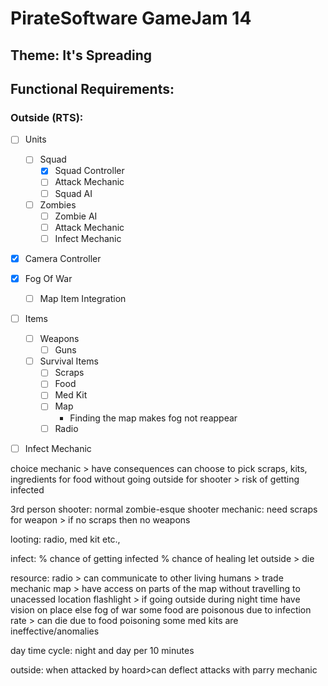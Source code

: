 # PirateSoftware GameJam 14
## Theme: It's Spreading

## Functional Requirements:
### Outside (RTS):
- [ ] Units
    - [ ] Squad
        - [x] Squad Controller
        - [ ] Attack Mechanic
        - [ ] Squad AI
    - [ ] Zombies
        - [ ] Zombie AI
        - [ ] Attack Mechanic
        - [ ] Infect Mechanic

- [x] Camera Controller
- [x] Fog Of War
    - [ ] Map Item Integration

- [ ] Items
    - [ ] Weapons
        - [ ] Guns
    - [ ] Survival Items
        - [ ] Scraps
        - [ ] Food
        - [ ] Med Kit
        - [ ] Map
            - Finding the map makes fog not reappear
        - [ ] Radio

- [ ] Infect Mechanic


choice mechanic > have consequences
can choose to pick scraps, kits, ingredients for food without going outside for shooter > risk of getting infected

3rd person shooter:
normal zombie-esque shooter
mechanic: need scraps for weapon > if no scraps then no weapons

looting:
radio, med kit etc.,

infect:
% chance of getting infected
% chance of healing
let outside > die

resource:
radio > can communicate to other living humans > trade mechanic
map > have access on parts of the map without travelling to unacessed location
flashlight > if going outside during night time have vision on place else fog of war
some food are poisonous due to infection rate > can die due to food poisoning
some med kits are ineffective/anomalies

day time cycle: night and day per 10 minutes

outside:
when attacked by hoard>can deflect attacks with parry mechanic


